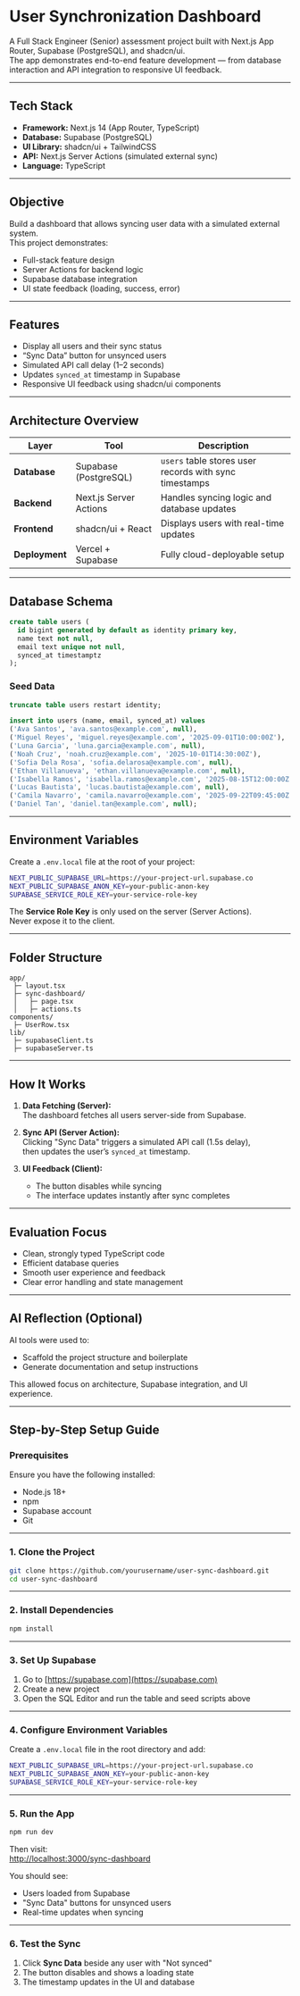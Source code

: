 # User Synchronization Dashboard

A Full Stack Engineer (Senior) assessment project built with Next.js App Router, Supabase (PostgreSQL), and shadcn/ui.  
The app demonstrates end-to-end feature development — from database interaction and API integration to responsive UI feedback.

---

## Tech Stack

- **Framework:** Next.js 14 (App Router, TypeScript)
- **Database:** Supabase (PostgreSQL)
- **UI Library:** shadcn/ui + TailwindCSS
- **API:** Next.js Server Actions (simulated external sync)
- **Language:** TypeScript

---

## Objective

Build a dashboard that allows syncing user data with a simulated external system.  
This project demonstrates:

- Full-stack feature design
- Server Actions for backend logic
- Supabase database integration
- UI state feedback (loading, success, error)

---

## Features

- Display all users and their sync status
- “Sync Data” button for unsynced users
- Simulated API call delay (1–2 seconds)
- Updates `synced_at` timestamp in Supabase
- Responsive UI feedback using shadcn/ui components

---

## Architecture Overview

| Layer          | Tool                   | Description                                            |
| -------------- | ---------------------- | ------------------------------------------------------ |
| **Database**   | Supabase (PostgreSQL)  | `users` table stores user records with sync timestamps |
| **Backend**    | Next.js Server Actions | Handles syncing logic and database updates             |
| **Frontend**   | shadcn/ui + React      | Displays users with real-time updates                  |
| **Deployment** | Vercel + Supabase      | Fully cloud-deployable setup                           |

---

## Database Schema

```sql
create table users (
  id bigint generated by default as identity primary key,
  name text not null,
  email text unique not null,
  synced_at timestamptz
);
```

### Seed Data

```sql
truncate table users restart identity;

insert into users (name, email, synced_at) values
('Ava Santos', 'ava.santos@example.com', null),
('Miguel Reyes', 'miguel.reyes@example.com', '2025-09-01T10:00:00Z'),
('Luna Garcia', 'luna.garcia@example.com', null),
('Noah Cruz', 'noah.cruz@example.com', '2025-10-01T14:30:00Z'),
('Sofia Dela Rosa', 'sofia.delarosa@example.com', null),
('Ethan Villanueva', 'ethan.villanueva@example.com', null),
('Isabella Ramos', 'isabella.ramos@example.com', '2025-08-15T12:00:00Z'),
('Lucas Bautista', 'lucas.bautista@example.com', null),
('Camila Navarro', 'camila.navarro@example.com', '2025-09-22T09:45:00Z'),
('Daniel Tan', 'daniel.tan@example.com', null);
```

---

## Environment Variables

Create a `.env.local` file at the root of your project:

```bash
NEXT_PUBLIC_SUPABASE_URL=https://your-project-url.supabase.co
NEXT_PUBLIC_SUPABASE_ANON_KEY=your-public-anon-key
SUPABASE_SERVICE_ROLE_KEY=your-service-role-key
```

The **Service Role Key** is only used on the server (Server Actions).  
Never expose it to the client.

---

## Folder Structure

```
app/
 ├─ layout.tsx
 ├─ sync-dashboard/
 │   ├─ page.tsx
 │   ├─ actions.ts
components/
 ├─ UserRow.tsx
lib/
 ├─ supabaseClient.ts
 ├─ supabaseServer.ts
```

---

## How It Works

1. **Data Fetching (Server):**  
   The dashboard fetches all users server-side from Supabase.

2. **Sync API (Server Action):**  
   Clicking "Sync Data" triggers a simulated API call (1.5s delay),  
   then updates the user’s `synced_at` timestamp.

3. **UI Feedback (Client):**
   - The button disables while syncing
   - The interface updates instantly after sync completes

---

## Evaluation Focus

- Clean, strongly typed TypeScript code
- Efficient database queries
- Smooth user experience and feedback
- Clear error handling and state management

---

## AI Reflection (Optional)

AI tools were used to:

- Scaffold the project structure and boilerplate
- Generate documentation and setup instructions

This allowed focus on architecture, Supabase integration, and UI experience.

---

## Step-by-Step Setup Guide

### Prerequisites

Ensure you have the following installed:

- Node.js 18+
- npm
- Supabase account
- Git

---

### 1. Clone the Project

```bash
git clone https://github.com/yourusername/user-sync-dashboard.git
cd user-sync-dashboard
```

---

### 2. Install Dependencies

```bash
npm install
```

---

### 3. Set Up Supabase

1. Go to [https://supabase.com](https://supabase.com)
2. Create a new project
3. Open the SQL Editor and run the table and seed scripts above

---

### 4. Configure Environment Variables

Create a `.env.local` file in the root directory and add:

```bash
NEXT_PUBLIC_SUPABASE_URL=https://your-project-url.supabase.co
NEXT_PUBLIC_SUPABASE_ANON_KEY=your-public-anon-key
SUPABASE_SERVICE_ROLE_KEY=your-service-role-key
```

---

### 5. Run the App

```bash
npm run dev
```

Then visit:  
[http://localhost:3000/sync-dashboard](http://localhost:3000/sync-dashboard)

You should see:

- Users loaded from Supabase
- "Sync Data" buttons for unsynced users
- Real-time updates when syncing

---

### 6. Test the Sync

1. Click **Sync Data** beside any user with "Not synced"
2. The button disables and shows a loading state
3. The timestamp updates in the UI and database
